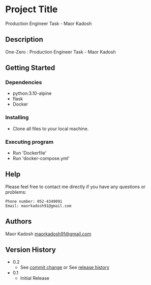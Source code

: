 # Project Title

Production Engineer Task - Maor Kadosh

## Description

One-Zero : Production Engineer Task - Maor Kadosh

## Getting Started

### Dependencies

* python:3.10-alpine
* flask
* Docker


### Installing

* Clone all files to your local machine.


### Executing program

* Run 'Dockerfile'
* Run 'docker-compose.yml'


## Help
Please feel free to contact me directly if you have any questions or problems:
```
Phone number: 052-4349091
Email: maorkadosh91@gmail.com
```


## Authors

Maor Kadosh 
[maorkadosh91@gmail.com](https://www.linkedin.com/in/maor-kadosh/)

## Version History

* 0.2
    * See [commit change]() or See [release history]()
* 0.1
    * Initial Release
